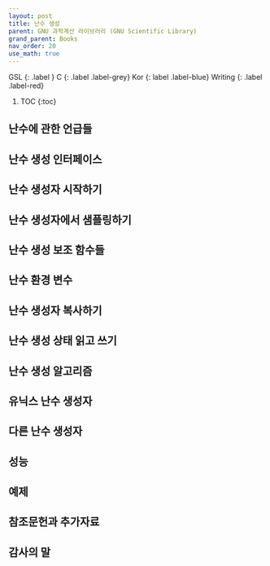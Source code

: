 ```yaml
---
layout: post
title: 난수 생성
parent: GNU 과학계산 라이브러리 (GNU Scientific Library)
grand_parent: Books
nav_order: 20
use_math: true
---
```


GSL
{: .label }
C
{: .label .label-grey}
Kor
{: label .label-blue}
Writing
{: .label .label-red}

1. TOC
{:toc}


## 난수에 관한 언급들

## 난수 생성 인터페이스

## 난수 생성자 시작하기

## 난수 생성자에서 샘플링하기

## 난수 생성 보조 함수들

## 난수 환경 변수

## 난수 생성자 복사하기

## 난수 생성 상태 읽고 쓰기

## 난수 생성 알고리즘

## 유닉스 난수 생성자

## 다른 난수 생성자

## 성능

## 예제

## 참조문헌과 추가자료

## 감사의 말